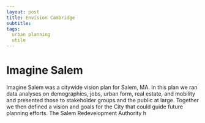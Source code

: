 ```yaml
---
layout: post
title: Envision Cambridge
subtitle: 
tags:
  urban planning
  utile
---
```


# Imagine Salem

Imagine Salem was a citywide vision plan for Salem, MA. In this plan we ran data analyses on demographics, jobs, urban form, real estate, and mobility and presented those to stakeholder groups and the public at large. Together we then defined a vision and goals for the City that could guide future planning efforts. The Salem Redevelopment Authority h

